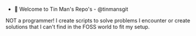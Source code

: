 - 👋 Welcome to Tin Man's Repo's - @tinmansgit

NOT a programmer! I create scripts to solve problems I encounter or 
create solutions that I can't find in the FOSS world to fit my setup. 
